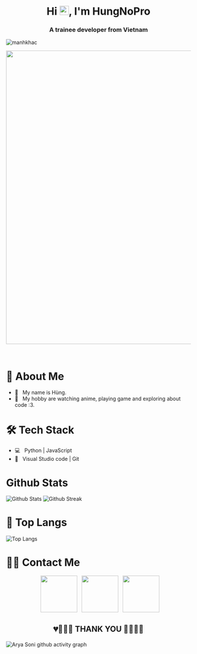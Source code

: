 <h1 align="center"> Hi <img src="https://gist.githubusercontent.com/arunprakashpj/48aa20057048b46c6f9ba9d114a8b76f/raw/69a9d496f651091a509ea8d9913c4aef5c419afb/Hi.gif" width="25">, I'm HungNoPro </h1>
<h3 align="center">A trainee developer from Vietnam</h3>
<p align="left"> <img src="https://komarev.com/ghpvc/?username=HungNoPro&color=ff69b4" alt="manhkhac" /> </p>
<p align="left"> <a href="https://github.com/ryo-ma/github-profile-trophy">
  <img width=800 src="https://github-profile-trophy.vercel.app/?username=HungNoPro&column=8&theme=gruvbox&no-frame=true"/></a> 
</p>
<br>

#  🤵 About Me

- 🔭 &nbsp; My name is Hùng.
- 🌱 &nbsp; My hobby are watching anime, playing game and exploring about code :3.

# 🛠 Tech Stack

- 💻 &nbsp; Python | JavaScript 
- 🔧 &nbsp; Visual Studio code | Git


# Github Stats

<img src="https://github-readme-stats.vercel.app/api?username=HungNoPro&include_all_commits=true&count_private=true&show_icons=true&custom_title=HungNoPro&line_height=20&title_color=7A7ADB&icon_color=2234AE&text_color=D3D3D3&bg_color=0,000000,130F40" alt = "Github Stats">
<img src="http://github-readme-streak-stats.herokuapp.com?user=HungNoPro&theme=neon-palenight" alt = "Github Streak" >

# 📖 Top Langs

![Top Langs](https://github-readme-stats.vercel.app/api/top-langs/?username=HungNoPro&text_color=daf7dc&bg_color=151515)
# 🤝🏻 Contact Me
<p align="center"> 
&nbsp; <a href="https://github.com/HungNoPro" target="_blank" rel="noopener noreferrer"><img src="https://img.icons8.com/plasticine/100/000000/github.png" width="100" /></a>
&nbsp; <a href="https://www.facebook.com/HungNeMaOi" target="_blank" rel="noopener noreferrer"><img src="https://img.icons8.com/plasticine/100/000000/facebook.png"  width="100" /></a>
&nbsp; <a href="mailto:hungnopro20cm@gmail.com" target="_blank" rel="noopener noreferrer"><img src="https://img.icons8.com/plasticine/100/000000/gmail.png"  width="100" /></a>
</p>

## <p align="center">💔💙💓💝 THANK YOU 💚💗💘💖</p>

![Arya Soni github activity graph](https://activity-graph.herokuapp.com/graph?username=HungNoPro&theme=react-dark)
